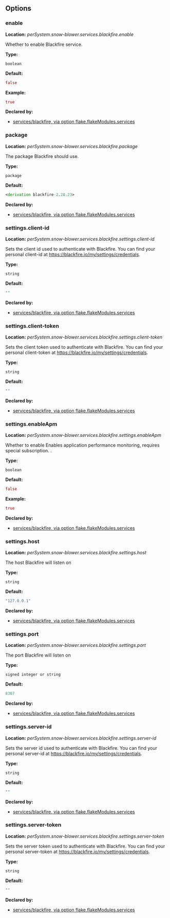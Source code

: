 ## Options

### enable

**Location:** *perSystem.snow-blower.services.blackfire.enable*

Whether to enable Blackfire service.

**Type:**

`boolean`

**Default:**

```nix
false
```

**Example:**

```nix
true
```

**Declared by:**

- [services/blackfire, via option flake.flakeModules.services](https://github.com/use-the-fork/snow-blower/tree/main/modules/services/blackfire/default.nix)

### package

**Location:** *perSystem.snow-blower.services.blackfire.package*

The package Blackfire should use.

**Type:**

`package`

**Default:**

```nix
<derivation blackfire-2.28.23>
```

**Declared by:**

- [services/blackfire, via option flake.flakeModules.services](https://github.com/use-the-fork/snow-blower/tree/main/modules/services/blackfire/default.nix)

### settings.client-id

**Location:** *perSystem.snow-blower.services.blackfire.settings.client-id*

Sets the client id used to authenticate with Blackfire.
You can find your personal client-id at <https://blackfire.io/my/settings/credentials>.

**Type:**

`string`

**Default:**

```nix
""
```

**Declared by:**

- [services/blackfire, via option flake.flakeModules.services](https://github.com/use-the-fork/snow-blower/tree/main/modules/services/blackfire/default.nix)

### settings.client-token

**Location:** *perSystem.snow-blower.services.blackfire.settings.client-token*

Sets the client token used to authenticate with Blackfire.
You can find your personal client-token at <https://blackfire.io/my/settings/credentials>.

**Type:**

`string`

**Default:**

```nix
""
```

**Declared by:**

- [services/blackfire, via option flake.flakeModules.services](https://github.com/use-the-fork/snow-blower/tree/main/modules/services/blackfire/default.nix)

### settings.enableApm

**Location:** *perSystem.snow-blower.services.blackfire.settings.enableApm*

Whether to enable Enables application performance monitoring, requires special subscription.
.

**Type:**

`boolean`

**Default:**

```nix
false
```

**Example:**

```nix
true
```

**Declared by:**

- [services/blackfire, via option flake.flakeModules.services](https://github.com/use-the-fork/snow-blower/tree/main/modules/services/blackfire/default.nix)

### settings.host

**Location:** *perSystem.snow-blower.services.blackfire.settings.host*

The host Blackfire will listen on

**Type:**

`string`

**Default:**

```nix
"127.0.0.1"
```

**Declared by:**

- [services/blackfire, via option flake.flakeModules.services](https://github.com/use-the-fork/snow-blower/tree/main/modules/services/blackfire/default.nix)

### settings.port

**Location:** *perSystem.snow-blower.services.blackfire.settings.port*

The port Blackfire will listen on

**Type:**

`signed integer or string`

**Default:**

```nix
8307
```

**Declared by:**

- [services/blackfire, via option flake.flakeModules.services](https://github.com/use-the-fork/snow-blower/tree/main/modules/services/blackfire/default.nix)

### settings.server-id

**Location:** *perSystem.snow-blower.services.blackfire.settings.server-id*

Sets the server id used to authenticate with Blackfire.
You can find your personal server-id at <https://blackfire.io/my/settings/credentials>.

**Type:**

`string`

**Default:**

```nix
""
```

**Declared by:**

- [services/blackfire, via option flake.flakeModules.services](https://github.com/use-the-fork/snow-blower/tree/main/modules/services/blackfire/default.nix)

### settings.server-token

**Location:** *perSystem.snow-blower.services.blackfire.settings.server-token*

Sets the server token used to authenticate with Blackfire.
You can find your personal server-token at <https://blackfire.io/my/settings/credentials>.

**Type:**

`string`

**Default:**

```nix
""
```

**Declared by:**

- [services/blackfire, via option flake.flakeModules.services](https://github.com/use-the-fork/snow-blower/tree/main/modules/services/blackfire/default.nix)

